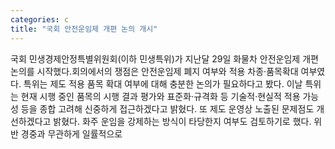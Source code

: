```yaml
---
categories: c
title: "국회 안전운임제 개편 논의 개시"
---
```

국회 민생경제안정특별위원회(이하 민생특위)가 지난달 29일 화물차 안전운임제 개편 논의를 시작했다.회의에서의 쟁점은 안전운임제 폐지 여부와 적용 차종·품목확대 여부였다. 특위는 제도 적용 품목 확대 여부에 대해 충분한 논의가 필요하다고 봤다. 이날 특위는 현재 시행 중인 품목의 시행 결과 평가와 표준화·규격화 등 기술적·현실적 적용 가능성 등을 종합 고려해 신중하게 접근하겠다고 밝혔다. 또 제도 운영상 노출된 문제점도 개선하겠다고 밝혔다. 화주 운임을 강제하는 방식이 타당한지 여부도 검토하기로 했다. 위반 경중과 무관하게 일률적으로